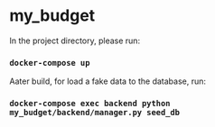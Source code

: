 # my_budget

In the project directory, please run:

### `docker-compose up`

Aаter build, for load a fake data to the database, run:

### `docker-compose exec backend python my_budget/backend/manager.py seed_db`
